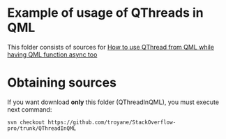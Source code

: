 Example of usage of QThreads in QML
===================================

This folder consists of sources for [How to use QThread from QML while having QML function async too](https://stackoverflow.com/questions/56126649/how-to-use-qthread-from-qml-while-having-qml-function-async-too)


Obtaining sources
=================
If you want download **only** this folder (QThreadInQML), 
you must execute next command:
```
svn checkout https://github.com/troyane/StackOverflow-pro/trunk/QThreadInQML
```

